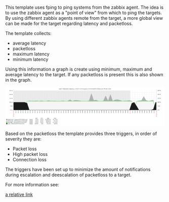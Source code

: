 This template uses fping to ping systems from the zabbix agent. The idea is to use
the zabbix agent as a "point of view" from which to ping the targets. By using
different zabbix agents remote from the target, a more global view can be made
for the target regarding latency and packetloss.

The template collects:
* average latency
* packetloss
* maximum latency
* minimum latency

Using this information a graph is create using minimum, maximum and average latency
to the target. If any packetloss is present this is also shown in the graph.

![Zabbix graph](graph.png)

Based on the packetloss the template provides three triggers, in order of
severity they are:
* Packet loss
* High packet loss
* Connection loss

The triggers have been set up to minimize the amount of notifications during
escalation and deescalation of packetloss to a target.

For more information see:

[a relative link](ZABBIX_FPING.md)
